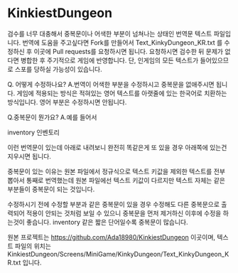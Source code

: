 # KinkiestDungeon 

검수를 너무 대충해서 중복문이나 어색한 부분이 넘쳐나는 상태인 번역문 텍스트 파일입니다.
번역에 도움을 주고싶다면 Fork를 만들어서 Text_KinkyDungeon_KR.txt 를 수정하신 후 이곳에 Pull requests를 요청하시면 됩니다.
요청하시면 검수한 뒤 문제가 없다면 병합한 후 주기적으로 게임에 반영합니다.
단, 인게임의 모든 텍스트가 들어있으므로 스포를 당하실 가능성이 있습니다.


Q. 어떻게 수정하나요?
A.번역이 어색한 부분을 수정하시고 중복문을 없애주시면 됩니다.
  게임에 적용되는 방식은 적혀있는 영어 텍스트를 아랫줄에 있는 한국어로 치환하는 방식입니다.
  영어 부분은 수정하시면 안됩니다.


Q.중복문이 뭔가요?
A.예를 들어서

  inventory
  인벤토리

  이런 번역문이 있는데 아래로 내려보니 완전히 똑같은게 또 있을 경우 아래쪽에 있는건 지우시면 됩니다.


중복문이 있는 이유는 원본 파일에서 정규식으로 텍스트 키값을 제외한 텍스트를 전부 뽑아서 통째로 번역했는데
원본 파일에선 텍스트 키값이 다르지만 텍스트 자체는 같은 부분들이 중복문이 되는 것입니다.

수정하시기 전에 수정할 부분과 같은 중복문이 있을 경우 수정해도 다른 중복문으로 출력되어 적용이 안되는 것처럼 보일 수 있으니
중복문을 먼저 제거하신 이후에 수정을 하는것이 좋습니다. inventory 같은 짧은 단어일수록 중복문이 많습니다.


원본 프로젝트는 https://github.com/Ada18980/KinkiestDungeon 이곳이며,
텍스트 파일의 위치는 KinkiestDungeon/Screens/MiniGame/KinkyDungeon/Text_KinkyDungeon_KR.txt 입니다.

